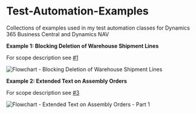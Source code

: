 # Test-Automation-Examples
Collections of examples used in my test automation classes for Dynamics 365 Business Central and Dynamics NAV

__Example 1: Blocking Deletion of Warehouse Shipment Lines__

For scope description see [#1](https://github.com/fluxxus-nl/Test-Automation-Examples/issues/1)

![Flowchart - Blocking Deletion of Warehouse Shipment Lines](https://github.com/fluxxus-nl/Test-Automation-Examples/blob/master/FlowCharts/Flowchart%20-%20Blocking%20Deletion%20of%20Warehouse%20Shipment%20Lines.jpg)

__Example 2: Extended Text on Assembly Orders__

For scope description see [#3](https://github.com/fluxxus-nl/Test-Automation-Examples/issues/3)

![Flowchart - Extended Text on Assembly Orders - Part 1](https://github.com/fluxxus-nl/Test-Automation-Examples/blob/master/FlowCharts/Flowchart%20-%20Extended%20Text%20on%20Assembly%20Orders%20-%20Part%201.jpg) 
